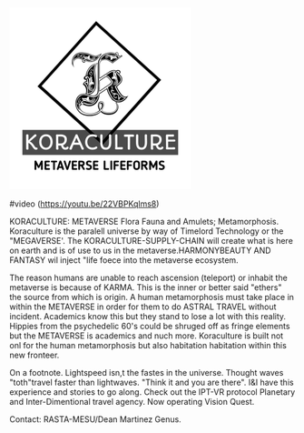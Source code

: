 
![img](https://github.com/Deangenus/KORACULTURE/blob/2b5003ed2ca154b70f9e5ff992931442b704d6d6/Koraculture-Sign-sm.png)

#video (https://youtu.be/22VBPKqlms8)


KORACULTURE:
METAVERSE Flora Fauna and Amulets; Metamorphosis.
Koraculture is the paralell universe by way of Timelord Technology or the "MEGAVERSE'. The KORACULTURE-SUPPLY-CHAIN will create what is here on earth and is of use to us in the metaverse.HARMONYBEAUTY AND FANTASY wil inject "life foece into the metaverse ecosystem. 

The reason humans are unable to reach ascension (teleport) or inhabit the metaverse is because of KARMA. This is the inner or better said "ethers" the source from which is origin. A human metamorphosis must take place in within the METAVERSE in order for them to do ASTRAL TRAVEL without incident. Academics know this but they stand to lose a lot with this reality. Hippies from the psychedelic 60's could be shruged off as fringe elements but the METAVERSE is academics and nuch more. Koraculture is built not onl for the human metamorphosis but also habitation habitation within this new fronteer.

On a footnote. Lightspeed isn,t the fastes in the universe. Thought waves "toth"travel faster than lightwaves. "Think it and you are there". I&I have this experience and stories to go along. Check out the IPT-VR protocol Planetary and Inter-Dimentional travel agency. Now operating Vision Quest.

Contact: RASTA-MESU/Dean Martinez Genus.
